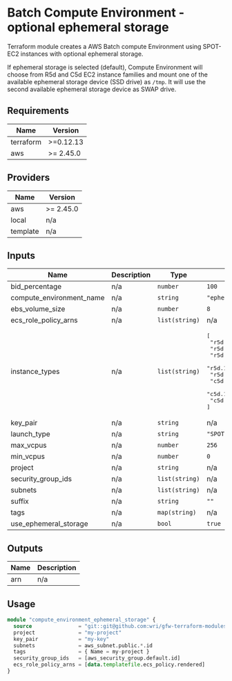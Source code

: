 # Batch Compute Environment - optional ephemeral storage

Terraform module creates a AWS Batch compute Environment using SPOT-EC2 instances with optional ephemeral storage.

If ephemeral storage is selected (default), Compute Environment will choose from R5d and C5d EC2 instance families 
and mount one of the available ephemeral storage device (SSD drive) as `/tmp`. 
It will use the second available ephemeral storage device as SWAP drive.

## Requirements

| Name | Version |
|------|---------|
| terraform | >=0.12.13 |
| aws | >= 2.45.0 |

## Providers

| Name | Version |
|------|---------|
| aws | >= 2.45.0 |
| local | n/a |
| template | n/a |

## Inputs

| Name | Description | Type | Default | Required |
|------|-------------|------|---------|:--------:|
| bid\_percentage | n/a | `number` | `100` | no |
| compute\_environment\_name | n/a | `string` | `"ephemeral_storage"` | no |
| ebs\_volume\_size | n/a | `number` | `8` | no |
| ecs\_role\_policy\_arns | n/a | `list(string)` | n/a | yes |
| instance\_types | n/a | `list(string)` | <pre>[<br>  "r5d.4xlarge",<br>  "r5d.8xlarge",<br>  "r5d.12xlarge",<br>  "r5d.16xlarge",<br>  "r5d.24xlarge",<br>  "c5d.12xlarge",<br>  "c5d.18xlarge",<br>  "c5d.24xlarge"<br>]</pre> | no |
| key\_pair | n/a | `string` | n/a | yes |
| launch\_type | n/a | `string` | `"SPOT"` | no |
| max\_vcpus | n/a | `number` | `256` | no |
| min\_vcpus | n/a | `number` | `0` | no |
| project | n/a | `string` | n/a | yes |
| security\_group\_ids | n/a | `list(string)` | n/a | yes |
| subnets | n/a | `list(string)` | n/a | yes |
| suffix | n/a | `string` | `""` | no |
| tags | n/a | `map(string)` | n/a | yes |
| use\_ephemeral\_storage | n/a | `bool` | `true` | no |

## Outputs

| Name | Description |
|------|-------------|
| arn | n/a |



## Usage

```terraform
module "compute_environment_ephemeral_storage" {
  source               = "git::git@github.com:wri/gfw-terraform-modules.git//modules/compute_environment_ephemeral_storage?ref=v0.0.1"
  project              = "my-project"
  key_pair             = "my-key"
  subnets              = aws_subnet.public.*.id
  tags                 = { Name = my-project }
  security_group_ids   = [aws_security_group.default.id]
  ecs_role_policy_arns = [data.templatefile.ecs_policy.rendered]
}
```
